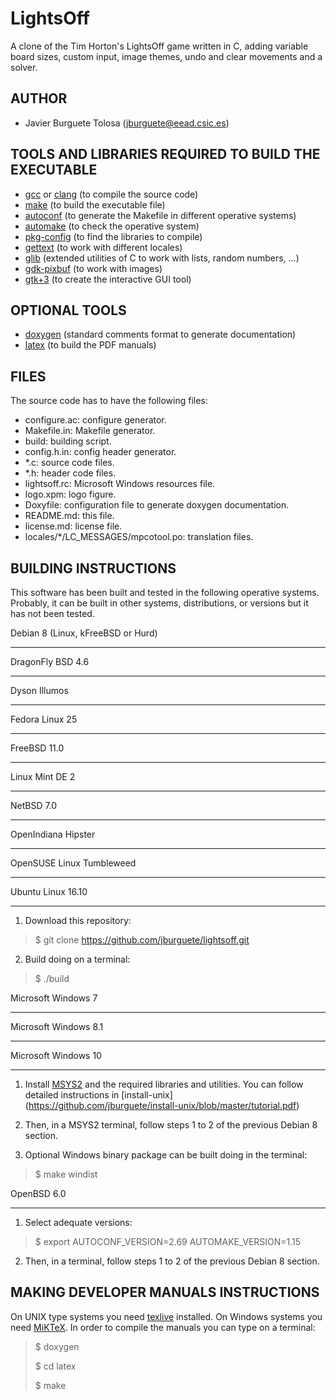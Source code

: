LightsOff
=========

A clone of the Tim Horton's LightsOff game written in C, adding variable board
sizes, custom input, image themes, undo and clear movements and a solver.

AUTHOR
------

* Javier Burguete Tolosa (jburguete@eead.csic.es)

TOOLS AND LIBRARIES REQUIRED TO BUILD THE EXECUTABLE
----------------------------------------------------

* [gcc](https://gcc.gnu.org) or [clang](http://clang.llvm.org) (to compile the
source code)
* [make](http://www.gnu.org/software/make) (to build the executable file)
* [autoconf](http://www.gnu.org/software/autoconf) (to generate the Makefile in
different operative systems)
* [automake](http://www.gnu.org/software/automake) (to check the operative
system)
* [pkg-config](http://www.freedesktop.org/wiki/Software/pkg-config) (to find the
libraries to compile)
* [gettext](http://www.gnu.org/software/gettext) (to work with different
locales)
* [glib](https://developer.gnome.org/glib) (extended utilities of C to work with
lists, random numbers, ...)
* [gdk-pixbuf](https://developer.gnome.org/gdkpixbuf) (to work with images)
* [gtk+3](http://www.gtk.org) (to create the interactive GUI tool)

OPTIONAL TOOLS
--------------

* [doxygen](http://www.stack.nl/~dimitri/doxygen) (standard comments format to
generate documentation)
* [latex](https://www.latex-project.org/) (to build the PDF manuals)

FILES
-----

The source code has to have the following files:
* configure.ac: configure generator.
* Makefile.in: Makefile generator.
* build: building script.
* config.h.in: config header generator.
* \*.c: source code files.
* \*.h: header code files.
* lightsoff.rc: Microsoft Windows resources file.
* logo.xpm: logo figure.
* Doxyfile: configuration file to generate doxygen documentation.
* README.md: this file.
* license.md: license file.
* locales/\*/LC_MESSAGES/mpcotool.po: translation files.

BUILDING INSTRUCTIONS
---------------------

This software has been built and tested in the following operative systems.
Probably, it can be built in other systems, distributions, or versions but it
has not been tested.

Debian 8 (Linux, kFreeBSD or Hurd)
__________________________________
DragonFly BSD 4.6
_________________
Dyson Illumos
_____________
Fedora Linux 25
_______________
FreeBSD 11.0
____________
Linux Mint DE 2
_______________
NetBSD 7.0
__________
OpenIndiana Hipster
___________________
OpenSUSE Linux Tumbleweed
_________________________
Ubuntu Linux 16.10
__________________

1. Download this repository:
> $ git clone https://github.com/jburguete/lightsoff.git

2. Build doing on a terminal:
> $ ./build

Microsoft Windows 7
___________________
Microsoft Windows 8.1
_____________________
Microsoft Windows 10
____________________

1. Install [MSYS2](http://sourceforge.net/projects/msys2) and the required
libraries and utilities. You can follow detailed instructions in
[install-unix]
(https://github.com/jburguete/install-unix/blob/master/tutorial.pdf)

2. Then, in a MSYS2 terminal, follow steps 1 to 2 of the previous Debian 8
section.

3. Optional Windows binary package can be built doing in the terminal:
> $ make windist

OpenBSD 6.0
___________

1. Select adequate versions:
> $ export AUTOCONF_VERSION=2.69 AUTOMAKE_VERSION=1.15

2. Then, in a terminal, follow steps 1 to 2 of the previous Debian 8 section.

MAKING DEVELOPER MANUALS INSTRUCTIONS
-------------------------------------

On UNIX type systems you need [texlive](https://www.tug.org/texlive) installed.
On Windows systems you need [MiKTeX](http://miktex.org). In order to compile the
manuals you can type on a terminal:
> $ doxygen
>
> $ cd latex
>
> $ make
